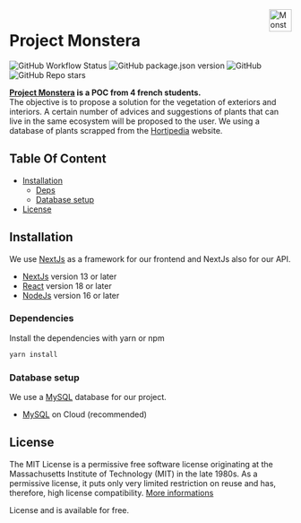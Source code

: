 <a href="https://aimeos.org/">
    <img src="https://avatars.githubusercontent.com/u/116264644?s=200&v=4" alt="Monstera logo" title="Monstera" align="right" height="40" />
</a>

# Project Monstera

![GitHub Workflow Status](https://img.shields.io/github/actions/workflow/status/project-monstera/monstera-app/ci.yml)
![GitHub package.json version](https://img.shields.io/github/package-json/v/project-monstera/monstera-app)
![GitHub](https://img.shields.io/github/license/project-monstera/monstera-app)
![GitHub Repo stars](https://img.shields.io/github/stars/project-monstera/monstera-app)

**[Project Monstera](/) is a POC from 4 french students.**<br/>
The objective is to propose a solution for the vegetation of exteriors and interiors. A certain number of advices and suggestions of plants that can live in the same ecosystem will be proposed to the user.
We using a database of plants scrapped from the [Hortipedia](https://hortipedia.com/) website.

## Table Of Content

- [Installation](#installation)
  - [Deps](#dependencies)
  - [Database setup](#database-setup)
- [License](#license)

## Installation

We use [NextJs](https://nextjs.org) as a framework for our frontend and NextJs also for our API.

- [NextJs](https://nextjs.org) version 13 or later
- [React](https://reactjs.org) version 18 or later
- [NodeJs](https://nodejs.org) version 16 or later

### Dependencies

Install the dependencies with yarn or npm

```bash
yarn install
```

### Database setup

We use a [MySQL](https://www.mysql.com) database for our project.

- [MySQL](https://www.mysql.com) on Cloud (recommended)

## License

The MIT License is a permissive free software license originating at the Massachusetts Institute of Technology (MIT) in the late 1980s. As a permissive license, it puts only very limited restriction on reuse and has, therefore, high license compatibility. [More informations](https://en.wikipedia.org/wiki/MIT_License)

License and is available for free.
